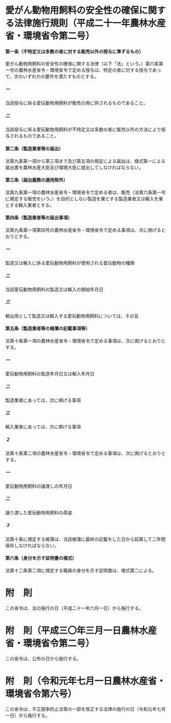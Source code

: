 # 愛がん動物用飼料の安全性の確保に関する法律施行規則（平成二十一年農林水産省・環境省令第二号）
#### 第一条（不特定又は多数の者に対する販売以外の授与に準ずるもの）
愛がん動物用飼料の安全性の確保に関する法律（以下「法」という。）第六条第一号の農林水産省令・環境省令で定める授与は、特定の者に対する授与であって、次のいずれかの要件を満たすものとする。
##### 一
当該授与に係る愛玩動物用飼料が販売の用に供されるものであること。
##### 二
当該授与に係る愛玩動物用飼料が不特定又は多数の者に販売以外の方法により授与されるものであること。
#### 第二条（製造業者等の届出）
法第九条第一項から第三項まで及び第五項の規定による届出は、様式第一による届出書を農林水産大臣及び環境大臣に提出してしなければならない。
#### 第三条（届出義務の適用除外）
法第九条第一項の農林水産省令・環境省令で定める者は、販売（法第六条第一号に規定する販売をいう。）を目的としない製造を業とする製造業者又は輸入を業とする輸入業者とする。
#### 第四条（製造業者等の届出事項）
法第九条第一項第四号の農林水産省令・環境省令で定める事項は、次に掲げるとおりとする。
##### 一
製造又は輸入に係る愛玩動物用飼料が使用される愛玩動物の種類
##### 二
当該愛玩動物用飼料の製造又は輸入の開始年月日
##### 三
輸出用として製造又は輸入する愛玩動物用飼料については、その旨
#### 第五条（製造業者等の帳簿の記載事項等）
法第十条第一項の農林水産省令・環境省令で定める事項は、次に掲げるとおりとする。
##### 一
愛玩動物用飼料の製造年月日又は輸入年月日
##### 二
製造業者にあっては、次に掲げる事項
##### 三
輸入業者にあっては、次に掲げる事項
##### ２
法第十条第二項の農林水産省令・環境省令で定める事項は、次に掲げるとおりとする。
##### 一
愛玩動物用飼料の譲渡しの年月日
##### 二
譲り渡した愛玩動物用飼料の荷姿
##### ３
法第十条に規定する帳簿は、当該帳簿に最終の記載をした日から起算して二年間保存しなければならない。
#### 第六条（身分を示す証明書の様式）
法第十二条第二項に規定する職員の身分を示す証明書は、様式第二による。
# 附　則
この省令は、法の施行の日（平成二十一年六月一日）から施行する。
# 附　則（平成三〇年三月一日農林水産省・環境省令第二号）
この省令は、公布の日から施行する。
# 附　則（令和元年七月一日農林水産省・環境省令第六号）
この省令は、不正競争防止法等の一部を改正する法律の施行の日（令和元年七月一日）から施行する。

